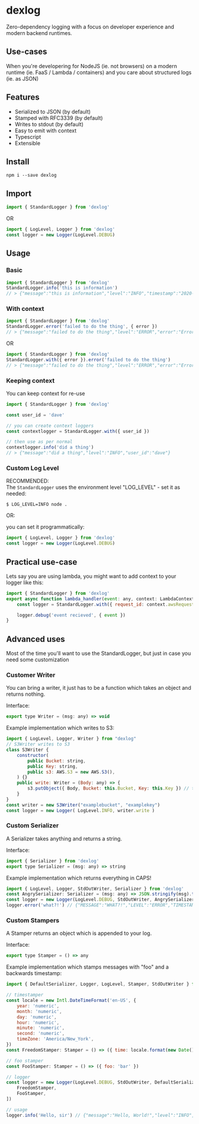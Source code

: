 # dexlog

Zero-dependency logging with a focus on developer experience and modern backend runtimes.

## Use-cases

When you're developering for NodeJS (ie. not browsers) on a modern runtime (ie. FaaS / Lambda / containers) and you care about structured logs (ie. as JSON)

## Features

-   Serialized to JSON (by default)
-   Stamped with RFC3339 (by default)
-   Writes to stdout (by default)
-   Easy to emit with context
-   Typescript
-   Extensible

## Install

```shell
npm i --save dexlog
```

## Import

```js
import { StandardLogger } from 'dexlog'
```

OR

```js
import { LogLevel, Logger } from 'dexlog'
const logger = new Logger(LogLevel.DEBUG)
```

## Usage

### Basic

```js
import { StandardLogger } from 'dexlog'
StandardLogger.info('this is information')
// > {"message":"this is information","level":"INFO","timestamp":"2020-06-23T06:46:11.799Z"}
```

### With context

```js
import { StandardLogger } from 'dexlog'
StandardLogger.error('failed to do the thing', { error })
// > {"message":"failed to do the thing","level":"ERROR","error":"Error: foo","timestamp":"2020-06-23T06:46:11.799Z"}
```

OR

```js
import { StandardLogger } from 'dexlog'
StandardLogger.with({ error }).error('failed to do the thing')
// > {"message":"failed to do the thing","level":"ERROR","error":"Error: foo","timestamp":"2020-06-23T06:46:11.799Z"}
```

### Keeping context

You can keep context for re-use

```js
import { StandardLogger } from 'dexlog'

const user_id = 'dave'

// you can create context loggers
const contextlogger = StandardLogger.with({ user_id })

// then use as per normal
contextlogger.info('did a thing')
// > {"message":"did a thing","level":"INFO","user_id":"dave"}
```

### Custom Log Level

RECOMMENDED:  
The `StandardLogger` uses the environment level "LOG_LEVEL" - set it as needed:

```shell
$ LOG_LEVEL=INFO node .
```

OR:

you can set it programmatically:

```js
import { LogLevel, Logger } from 'dexlog'
const logger = new Logger(LogLevel.DEBUG)
```

## Practical use-case

Lets say you are using lambda, you might want to add context to your logger like this:

```js
import { StandardLogger } from 'dexlog'
export async function lambda_handler(event: any, context: LambdaContext): Promise<any> {
    const logger = StandardLogger.with({ request_id: context.awsRequestId })

    logger.debug('event recieved', { event })
}
```

## Advanced uses

Most of the time you'll want to use the StandardLogger, but just in case you need some customization

### Customer Writer

You can bring a writer, it just has to be a function which takes an object and returns nothing.

Interface:

```js
export type Writer = (msg: any) => void
```

Example implementation which writes to S3:

```js
import { LogLevel, Logger, Writer } from "dexlog"
// S3Writer writes to S3
class S3Writer {
    constructor(
        public Bucket: string,
        public Key: string,
        public s3: AWS.S3 = new AWS.S3(),
    ) {}
    public write: Writer = (Body: any) => {
        s3.putObject({ Body, Bucket: this.Bucket, Key: this.Key }) // this is an async function, don't actually do this
    }
}
const writer = new S3Writer("examplebucket", "examplekey")
const logger = new Logger( LogLevel.INFO, writer.write )
```

### Custom Serializer

A Serializer takes anything and returns a string.

Interface:

```js
import { Serializer } from 'dexlog'
export type Serializer = (msg: any) => string
```

Example implementation which returns everything in CAPS!

```js
import { LogLevel, Logger, StdOutWriter, Serializer } from 'dexlog'
const AngrySerializer: Serializer = (msg: any) => JSON.stringify(msg).toUpperCase()
const logger = new Logger(LogLevel.DEBUG, StdOutWriter, AngrySerializer)
logger.error('what?!') // {"MESSAGE":"WHAT?!","LEVEL":"ERROR","TIMESTAMP":"2020-06-23T10:02:03.765Z"}
```

### Custom Stampers

A Stamper returns an object which is appended to your log.

Interface:

```js
export type Stamper = () => any
```

Example implementation which stamps messages with "foo" and a backwards timestamp:

```js
import { DefaultSerializer, Logger, LogLevel, Stamper, StdOutWriter } from 'dexlog'

// timestamper
const locale = new Intl.DateTimeFormat('en-US', {
    year: 'numeric',
    month: 'numeric',
    day: 'numeric',
    hour: 'numeric',
    minute: 'numeric',
    second: 'numeric',
    timeZone: 'America/New_York',
})
const FreedomStamper: Stamper = () => ({ time: locale.format(new Date()) })

// foo stamper
const FooStamper: Stamper = () => ({ foo: 'bar' })

// logger
const logger = new Logger(LogLevel.DEBUG, StdOutWriter, DefaultSerializer, [
    FreedomStamper,
    FooStamper,
])

// usage
logger.info('Hello, sir') // {"message":"Hello, World!","level":"INFO","time":"6/23/2020","foo":"bar"}
```
